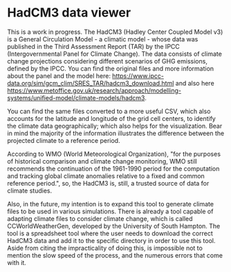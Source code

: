 # HadCM3 data viewer

This is a work in progress. The HadCM3 (Hadley Center Coupled Model v3) is a General Circulation Model - a climatic model - whose data was published in the Third Assessment Report (TAR) by the IPCC (Intergovernmental Panel for Climate Change). The data consists of climate change projections considering different scenarios of GHG emissions, defined by the IPCC. You can find the original files and more information about the panel and the model here: https://www.ipcc-data.org/sim/gcm_clim/SRES_TAR/hadcm3_download.html and also here https://www.metoffice.gov.uk/research/approach/modelling-systems/unified-model/climate-models/hadcm3.

You can find the same files converted to a more useful CSV, which also accounts for the latitude and longitude of the grid cell centers, to identify the climate data geographically; which also helps for the visualization. Bear in mind the majority of the information illustrates the difference between the projected climate to a reference period.

According to WMO (World Meteorological Organization), "for the purposes of historical comparison and climate change monitoring, WMO still recommends the continuation of the 1961-1990 period for the computation and tracking global climate anomalies relative to a fixed and common reference period.", so, the HadCM3 is, still, a trusted source of data for climate studies.

Also, in the future, my intention is to expand this tool to generate climate files to be used in various simulations. There is already a tool capable of adapting climate files to consider climate change, which is called CCWorldWeatherGen, developed by the University of South Hampton. The tool is a spreadsheet tool where the user needs to download the correct HadCM3 data and add it to the specific directory in order to use this tool. Aside from citing the impracticality of doing this, is impossible not to mention the slow speed of the process, and the numerous errors that come with it.
